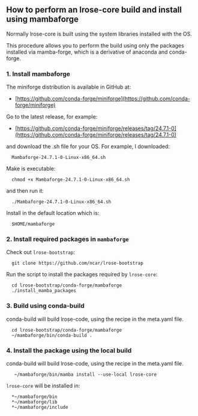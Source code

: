 ## How to perform an lrose-core build and install using mambaforge

Normally lrose-core is built using the system libraries installed with the OS.

This procedure allows you to perform the build using only
the packages installed via mamba-forge,
which is a derivative of anaconda and conda-forge.

### 1. Install mambaforge

The miniforge distribution is available in GitHub at:

* [https://github.com/conda-forge/miniforge](https://github.com/conda-forge/miniforge)

Go to the latest release, for example:

* [https://github.com/conda-forge/miniforge/releases/tag/24.7.1-0](https://github.com/conda-forge/miniforge/releases/tag/24.7.1-0)

and download the .sh file for your OS. For example, I downloaded:

```
  Mambaforge-24.7.1-0-Linux-x86_64.sh
```

Make is executable:

```
  chmod +x Mambaforge-24.7.1-0-Linux-x86_64.sh
```

and then run it:

```
  ./Mambaforge-24.7.1-0-Linux-x86_64.sh
```

Install in the default location which is:

```
  $HOME/mambaforge
```

### 2. Install required packages in ```mambaforge```

Check out ```lrose-bootstrap```:

```
  git clone https://github.com/ncar/lrose-bootstrap
```

Run the script to install the packages required by ```lrose-core```:

```
  cd lrose-bootstrap/conda-forge/mambaforge
  ./install_mamba_packages
```

### 3. Build using conda-build

conda-build will build lrose-code, using the recipe in the meta.yaml file.

```
  cd lrose-bootstrap/conda-forge/mambaforge
  ~/mambaforge/bin/conda-build .
```

### 4. Install the package using the local build

conda-build will build lrose-code, using the recipe in the meta.yaml file.

```
   ~/mambaforge/bin/mamba install --use-local lrose-core
```

```lrose-core``` will be installed in:

```
  *~/mambaforge/bin
  *~/mambaforge/lib
  *~/mambaforge/include
```

